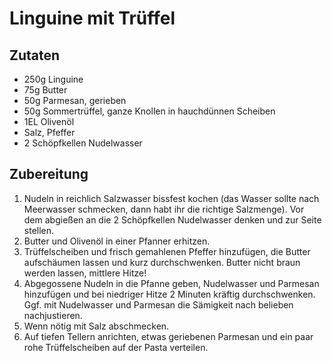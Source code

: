 # Linguine mit Trüffel

## Zutaten

- 250g Linguine
- 75g Butter
- 50g Parmesan, gerieben
- 50g Sommertrüffel, ganze Knollen in hauchdünnen Scheiben
- 1EL Olivenöl
- Salz, Pfeffer
- 2 Schöpfkellen Nudelwasser

## Zubereitung

1. Nudeln in reichlich Salzwasser bissfest kochen (das Wasser sollte nach Meerwasser schmecken, dann habt ihr die richtige Salzmenge). Vor dem abgießen an die 2 Schöpfkellen Nudelwasser denken und zur Seite stellen.
1. Butter und Olivenöl in einer Pfanner erhitzen.
1. Trüffelscheiben und frisch gemahlenen Pfeffer hinzufügen, die Butter aufschäumen lassen und kurz durchschwenken. Butter nicht braun werden lassen, mittlere Hitze!
1. Abgegossene Nudeln in die Pfanne geben, Nudelwasser und Parmesan hinzufügen und bei niedriger Hitze 2 Minuten kräftig durchschwenken. Ggf. mit Nudelwasser und Parmesan die Sämigkeit nach belieben nachjustieren.
1. Wenn nötig mit Salz abschmecken.
1. Auf tiefen Tellern anrichten, etwas geriebenen Parmesan und ein paar rohe Trüffelscheiben auf der Pasta verteilen.
